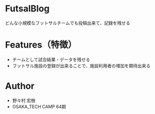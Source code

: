 # FutsalBlog

どんな小規模なフットサルチームでも投稿出来て、記録を残せる
 
# Features（特徴）
 
* チームとして試合結果・データを残せる
* フットサル施設の登録が出来ることで、施設利用者の増加を期待出来る

# Author

* 野々村 宏樹
* OSAKA_TECH&nbsp;CAMP&nbsp;64期
